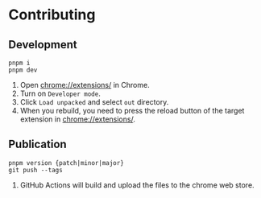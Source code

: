 # Contributing

## Development

```shell
pnpm i
pnpm dev
```

1. Open [chrome://extensions/](chrome://extensions/) in Chrome.
1. Turn on `Developer mode`.
1. Click `Load unpacked` and select `out` directory.
1. When you rebuild, you need to press the reload button of the target extension in [chrome://extensions/](chrome://extensions/).

## Publication

```shell
pnpm version {patch|minor|major}
git push --tags
```

1. GitHub Actions will build and upload the files to the chrome web store.
